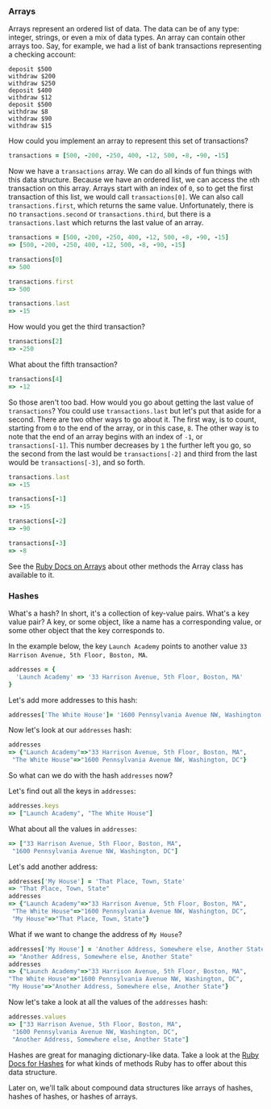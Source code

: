 ### Arrays

Arrays represent an ordered list of data. 
The data can be of any type: integer, strings, or even a mix of data types. 
An array can contain other arrays too. 
Say, for example, we had a list of bank transactions representing a checking account:

```no-highlight
deposit $500
withdraw $200
withdraw $250
deposit $400
withdraw $12
deposit $500
withdraw $8
withdraw $90
withdraw $15
```

How could you implement an array to represent this set of transactions? 

```ruby
transactions = [500, -200, -250, 400, -12, 500, -8, -90, -15]
```

Now we have a `transactions` array. We can do all kinds of fun things with this
data structure. 
Because we have an ordered list, we can access the `n`th transaction on this array. 
Arrays start with an index of `0`, so to get the first transaction of this list, 
we would call `transactions[0]`. We can also call `transactions.first`, 
which returns the same value. Unfortunately, there is no `transactions.second` or `transactions.third`, 
but there is a `transactions.last` which returns the last value of an array.

```ruby
transactions = [500, -200, -250, 400, -12, 500, -8, -90, -15]
=> [500, -200, -250, 400, -12, 500, -8, -90, -15]

transactions[0]
=> 500

transactions.first
=> 500

transactions.last
=> -15

```

How would you get the third transaction?

```ruby
transactions[2]
=> -250
```

What about the fifth transaction?

```ruby
transactions[4]
=> -12
```

So those aren't too bad. How would you go about getting the last value of `transactions`? 
You could use `transactions.last` but let's put that aside for a second. 
There are two other ways to go about it. The first way, is to count, 
starting from `0` to the end of the array, or in this case, `8`. 
The other way is to note that the end of an array begins with an index of `-1`, 
or `transactions[-1]`. This number decreases by `1` the further left you go, 
so the second from the last would be `transactions[-2]` and third from the last would be `transactions[-3]`, 
and so forth.

```ruby
transactions.last
=> -15

transactions[-1]
=> -15

transactions[-2]
=> -90

transactions[-3]
=> -8
```

See the [Ruby Docs on Arrays][ruby-array-docs] about other methods the Array class has available to it.

### Hashes

What's a hash? In short, it's a collection of key-value pairs. 
What's a key value pair? A key, or some object, like a name has a corresponding value, 
or some other object that the key corresponds to. 

In the example below, the key `Launch Academy` points to another value 
`33 Harrison Avenue, 5th Floor, Boston, MA`. 

```ruby
addresses = {
  'Launch Academy' => '33 Harrison Avenue, 5th Floor, Boston, MA'
}
```

Let's add more addresses to this hash:

```ruby
addresses['The White House']= '1600 Pennsylvania Avenue NW, Washington, DC'
```

Now let's look at our `addresses` hash:

```ruby
addresses
=> {"Launch Academy"=>"33 Harrison Avenue, 5th Floor, Boston, MA",
 "The White House"=>"1600 Pennsylvania Avenue NW, Washington, DC"}
```

So what can we do with the hash `addresses` now?

Let's find out all the keys in `addresses`:

```ruby
addresses.keys
=> ["Launch Academy", "The White House"]
```

What about all the values in `addresses`:

```ruby
=> ["33 Harrison Avenue, 5th Floor, Boston, MA",
 "1600 Pennsylvania Avenue NW, Washington, DC"]
```

Let's add another address:

```ruby
addresses['My House'] = 'That Place, Town, State'
=> "That Place, Town, State"
addresses
=> {"Launch Academy"=>"33 Harrison Avenue, 5th Floor, Boston, MA",
 "The White House"=>"1600 Pennsylvania Avenue NW, Washington, DC",
 "My House"=>"That Place, Town, State"}
```

What if we want to change the address of `My House`?

 ```ruby
addresses['My House'] = 'Another Address, Somewhere else, Another State'
=> "Another Address, Somewhere else, Another State"
addresses
=> {"Launch Academy"=>"33 Harrison Avenue, 5th Floor, Boston, MA",
 "The White House"=>"1600 Pennsylvania Avenue NW, Washington, DC",
 "My House"=>"Another Address, Somewhere else, Another State"}
```

Now let's take a look at all the values of the `addresses` hash:

```ruby
addresses.values
=> ["33 Harrison Avenue, 5th Floor, Boston, MA",
 "1600 Pennsylvania Avenue NW, Washington, DC",
 "Another Address, Somewhere else, Another State"]
```

Hashes are great for managing dictionary-like data. 
Take a look at the [Ruby Docs for Hashes][ruby-hash-docs] for what kinds of methods 
Ruby has to offer about this data structure.

Later on, we'll talk about compound data structures like arrays of hashes, 
hashes of hashes, or hashes of arrays.

[ruby-array-docs]: http://www.ruby-doc.org/core-2.2.0/Array.html
[ruby-hash-docs]: http://www.ruby-doc.org/core-2.1.5/Hash.html
